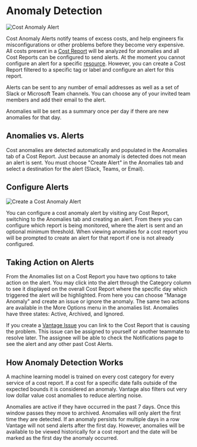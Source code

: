# Anomaly Detection

![Cost Anomaly Alert](/img/cost-alert.png)

Cost Anomaly Alerts notify teams of excess costs, and help engineers fix misconfigurations or other problems before they become very expensive. All costs present in a [Cost Report](/cost_reports/) will be analyzed for anomalies and all Cost Reports can be configured to send alerts. At the moment you cannot configure an alert for a specific [resource](/active_resources/). However, you can create a Cost Report filtered to a specific tag or label and configure an alert for this report.

Alerts can be sent to any number of email addresses as well as a set of Slack or Microsoft Team channels. You can choose any of your invited team members and add their email to the alert.

Anomalies will be sent as a summary once per day if there are new anomalies for that day.

## Anomalies vs. Alerts

Cost anomalies are detected automatically and populated in the Anomalies tab of a Cost Report. Just because an anomaly is detected does not mean an alert is sent. You must choose "Create Alert" in the Anomalies tab and select a destination for the alert (Slack, Teams, or Email).

## Configure Alerts

![Create a Cost Anomaly Alert](/img/create_alert.png)

You can configure a cost anomaly alert by visiting any Cost Report, switching to the Anomalies tab and creating an alert. From there you can configure which report is being monitored, where the alert is sent and an optional minimum threshold. When viewing anomalies for a cost report you will be prompted to create an alert for that report if one is not already configured.

## Taking Action on Alerts

From the Anomalies list on a Cost Report you have two options to take action on the alert. You may click into the alert through the Category column to see it displayed on the overall Cost Report where the specific day which triggered the alert will be highlighted. From here you can choose "Manage Anomaly" and create an issue or ignore the anomaly. The same two actions are available in the More Options menu in the anomalies list. Anomalies have three states: Active, Archived, and Ignored.

If you create a [Vantage Issue](https://www.vantage.sh/features/issues) you can link to the Cost Report that is causing the problem. This issue can be assigned to yourself or another teammate to resolve later. The assignee will be able to check the Notifications page to see the alert and any other past Cost Alerts.

## How Anomaly Detection Works

A machine learning model is trained on every cost category for every service of a cost report. If a cost for a specific date falls outside of the expected bounds it is considered an anomaly. Vantage also filters out very low dollar value cost anomalies to reduce alerting noise.

Anomalies are active if they have occurred in the past 7 days. Once this window passes they move to archived. Anomalies will only alert the first time they are detected. If an anomaly persists for multiple days in a row Vantage will not send alerts after the first day. However, anomalies will be available to be viewed historically for a cost report and the date will be marked as the first day the anomaly occurred.
